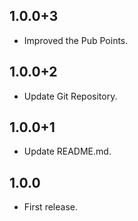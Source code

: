 ## 1.0.0+3
* Improved the Pub Points.

## 1.0.0+2
* Update Git Repository.

## 1.0.0+1
* Update README.md.

## 1.0.0
* First release.